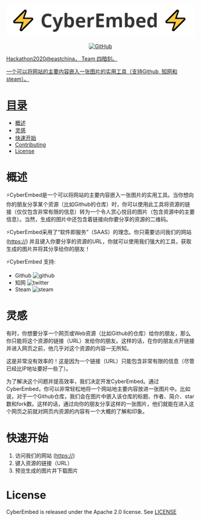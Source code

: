 <p align="center">
	<br>
		<img src="./public/img/resources/题图.png" alt="题图" />
	<br>
<p>

<p align="center">
	<a href="https://github.com/Four-concealed-triplets-hackathon/CyberEmbed/blob/main/LICENSE">
		<img alt="GitHub" src="https://img.shields.io/github/license/huggingface/transformers.svg?color=blue"
	</a>
<p>

Hackathon2020@eastchina， Team 四暗刻。 

一个可以将网站的主要内容嵌入一张图片的实用工具（支持Github, 知网和steam）。

# 目录

- [概述](#概述)
- [灵感](#灵感)
- [快速开始](#快速开始)
- [Contributing](CONTRIBUTING.md)
- [License](#license)

# 概述

⚡CyberEmbed是一个可以将网站的主要内容嵌入一张图片的实用工具。当你想向你的朋友分享某个资源（比如Github的仓库）时，你可以使用此工具将资源的链接（仅仅包含非常有限的信息）转为一个令人赏心悦目的图片（包含资源中的主要信息）。当然，生成的图片中还包含着链接向你要分享的资源的二维码。

⚡CyberEmbed采用了“软件即服务”（SAAS）的理念。你只需要访问我们的网站 ([https://](https://)) 并且键入你要分享的资源的URL，你就可以使用我们强大的工具，获取生成的图片并将其分享给你的朋友！

⚡CyberEmbed 支持:
* Github <img src="/home/xuanzitao/work/CyberEmbed/public/img/resources/github_logo.png" alt="github" width="30px"/>
* 知网 <img src="/home/xuanzitao/work/CyberEmbed/public/img/resources/cnki.png" alt="twitter" width="30px"/>
* Steam <img src="/home/xuanzitao/work/CyberEmbed/public/img/resources/steam.png" alt="steam" width="30px"/>

# 灵感

有时，你想要分享一个网页或Web资源（比如Github的仓库）给你的朋友，那么你只能将这个资源的链接（URL）发给你的朋友。这样的话，在你的朋友点开链接并进入网页之前，他几乎对这个资源的内容一无所知。

这是非常没有效率的！这是因为一个链接（URL）只能包含非常有限的信息（尽管已经比IP地址要好一些了）。

为了解决这个问题并提高效率，我们决定开发CyberEmbed。通过CyberEmbed，你可以非常轻松地将一个网站地主要内容放进一张图片中。比如说，对于一个Github仓库，我们会在图片中嵌入该仓库的标题、作者、简介、star数和fork数。这样的话，通过向你的朋友分享这样的一张图片，他们就能在进入这个网页之前就对网页内资源的内容有一个大概的了解和印象。

# 快速开始

1. 访问我们的网站 ([https://](https://))
2. 键入资源的链接（URL）
3. 预览生成的图片并下载图片

# License

CyberEmbed is released under the Apache 2.0 license. See [LICENSE](https://github.com/Four-concealed-triplets-hackathon/CyberEmbed/blob/main/LICENSE)
